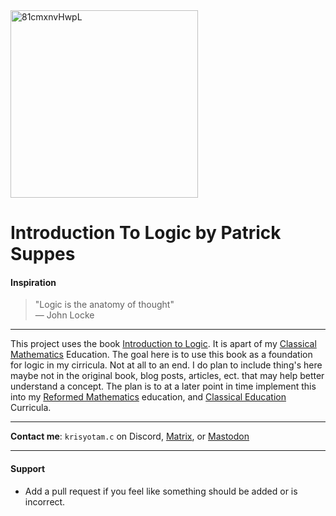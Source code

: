 <img src="https://github.com/user-attachments/assets/171a8688-abfe-4548-8be2-2bd6482e4536" alt="81cmxnvHwpL" width="300"/>

# Introduction To Logic by Patrick Suppes 
#### Inspiration
> "Logic is the anatomy of thought"  
> — John Locke
___
This project uses the book [Introduction to Logic](). It is apart of my [Classical Mathematics](https://github.com/krisyotam/classicalmath) Education. The goal here is to use this book as a foundation for logic in my cirricula. Not at all to an end. I do plan to include thing's here maybe not in the original book, blog posts, articles, ect. that may help better understand a concept. The plan is to at a later point in time implement this into my [Reformed Mathematics]() education, and [Classical Education]() Curricula. 
___
**Contact me**: ```krisyotam.c``` on Discord, [Matrix](https://matrix.to/#/@khr1st:matrix.org), or [Mastodon](https://mathstodon.xyz/@krisyotam)
___

#### Support
- Add a pull request if you feel like something should be added or is incorrect.
